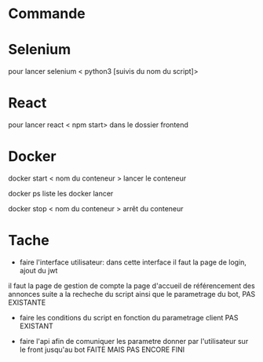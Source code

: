# Commande

 # Selenium 
 pour lancer selenium < python3 [suivis du nom du script]>

 # React
 pour lancer react < npm start> dans le dossier frontend

 # Docker

 docker start < nom du conteneur > lancer le conteneur 

 docker ps liste les docker lancer 

 docker stop < nom du conteneur > arrêt du conteneur 

 # Tache

 - faire l'interface utilisateur: 
  dans cette interface il faut la page de login, ajout du jwt

  il faut la page de gestion de compte
  la page d'accueil de référencement des annonces suite a la recheche du script ainsi que le parametrage du bot, PAS EXISTANTE

 - faire les conditions du script en fonction du parametrage client PAS EXISTANT

 - faire l'api afin de comuniquer les parametre donner par l'utilisateur sur le front jusqu'au bot FAITE MAIS PAS ENCORE FINI   